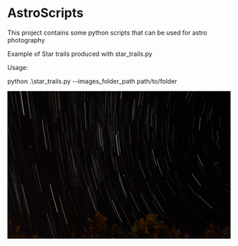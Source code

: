 # AstroScripts
This project contains some python scripts that can be used for astro photography

Example of Star trails produced with star_trails.py

Usage:

python .\star_trails.py --images_folder_path path/to/folder

![Star trails](images/example.PNG)
